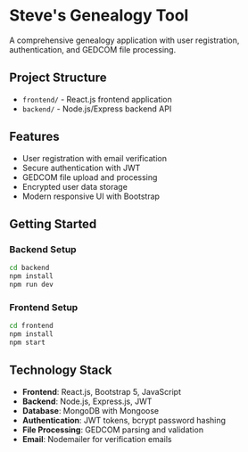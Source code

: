 # Steve's Genealogy Tool

A comprehensive genealogy application with user registration, authentication, and GEDCOM file processing.

## Project Structure

- `frontend/` - React.js frontend application
- `backend/` - Node.js/Express backend API

## Features

- User registration with email verification
- Secure authentication with JWT
- GEDCOM file upload and processing
- Encrypted user data storage
- Modern responsive UI with Bootstrap

## Getting Started

### Backend Setup
```bash
cd backend
npm install
npm run dev
```

### Frontend Setup
```bash
cd frontend
npm install
npm start
```

## Technology Stack

- **Frontend**: React.js, Bootstrap 5, JavaScript
- **Backend**: Node.js, Express.js, JWT
- **Database**: MongoDB with Mongoose
- **Authentication**: JWT tokens, bcrypt password hashing
- **File Processing**: GEDCOM parsing and validation
- **Email**: Nodemailer for verification emails